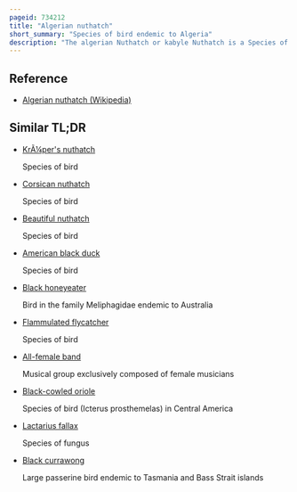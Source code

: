 ```yaml
---
pageid: 734212
title: "Algerian nuthatch"
short_summary: "Species of bird endemic to Algeria"
description: "The algerian Nuthatch or kabyle Nuthatch is a Species of Bird in the nuthatch Family Sittidae. It is a medium-sized nuthatch, measuring between 11. 5 cm and 12. 5 cm . The upperparts are bluish gray. The male can be distinguished from the female by the black front of its crown. The Species is sedentary ; it feeds on Arthropods in Summer and on Seeds in Winter. The Breeding Season is around May-June. The nest in a Hole in a Tree Houses a Laying of three or four Eggs which are brooded by the Female. The chicks are fed by both parents."
---
```


## Reference

- [Algerian nuthatch (Wikipedia)](https://en.wikipedia.org/?curid=734212)

## Similar TL;DR

- [KrÃ¼per's nuthatch](/tldr/en/krupers-nuthatch)

  Species of bird

- [Corsican nuthatch](/tldr/en/corsican-nuthatch)

  Species of bird

- [Beautiful nuthatch](/tldr/en/beautiful-nuthatch)

  Species of bird

- [American black duck](/tldr/en/american-black-duck)

  Species of bird

- [Black honeyeater](/tldr/en/black-honeyeater)

  Bird in the family Meliphagidae endemic to Australia

- [Flammulated flycatcher](/tldr/en/flammulated-flycatcher)

  Species of bird

- [All-female band](/tldr/en/all-female-band)

  Musical group exclusively composed of female musicians

- [Black-cowled oriole](/tldr/en/black-cowled-oriole)

  Species of bird (Icterus prosthemelas) in Central America

- [Lactarius fallax](/tldr/en/lactarius-fallax)

  Species of fungus

- [Black currawong](/tldr/en/black-currawong)

  Large passerine bird endemic to Tasmania and Bass Strait islands
